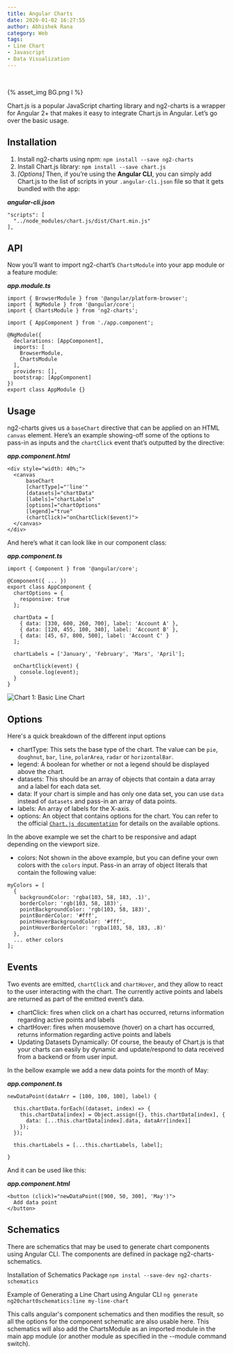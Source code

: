 ```yaml
---
title: Angular Charts
date: 2020-01-02 16:27:55
author: Abhishek Rana
category: Web
tags:
- Line Chart
- Javascript
- Data Visualization
---
```


<br>

{% asset_img BG.png l %}

Chart.js is a popular JavaScript charting library and ng2-charts is a wrapper for Angular 2+ that makes it easy to integrate Chart.js in Angular. Let’s go over the basic usage.

## Installation

1. Install ng2-charts using npm: `npm install --save ng2-charts`
2. Install Chart.js library: `npm install --save chart.js`
3. *[Options]* Then, if you’re using the **Angular CLI**, you can simply add Chart.js to the list of scripts in your `.angular-cli.json` file so that it gets bundled with the app: 

**_angular-cli.json_**
```
"scripts": [
  "../node_modules/chart.js/dist/Chart.min.js"
],
```

## API

Now you’ll want to import ng2-chart’s `ChartsModule` into your app module or a feature module:

**_app.module.ts_**
```
import { BrowserModule } from '@angular/platform-browser';
import { NgModule } from '@angular/core';
import { ChartsModule } from 'ng2-charts';

import { AppComponent } from './app.component';

@NgModule({
  declarations: [AppComponent],
  imports: [
    BrowserModule,
    ChartsModule
  ],
  providers: [],
  bootstrap: [AppComponent]
})
export class AppModule {}
```

## Usage

ng2-charts gives us a `baseChart` directive that can be applied on an HTML `canvas` element. Here’s an example showing-off some of the options to pass-in as inputs and the `chartClick` event that’s outputted by the directive:

**_app.component.html_**
```
<div style="width: 40%;">
  <canvas
      baseChart
      [chartType]="'line'"
      [datasets]="chartData"
      [labels]="chartLabels"
      [options]="chartOptions"
      [legend]="true"
      (chartClick)="onChartClick($event)">
  </canvas>
</div>
```

And here’s what it can look like in our component class:

**_app.component.ts_**
```
import { Component } from '@angular/core';

@Component({ ... })
export class AppComponent {
  chartOptions = {
    responsive: true
  };

  chartData = [
    { data: [330, 600, 260, 700], label: 'Account A' },
    { data: [120, 455, 100, 340], label: 'Account B' },
    { data: [45, 67, 800, 500], label: 'Account C' }
  ];

  chartLabels = ['January', 'February', 'Mars', 'April'];

  onChartClick(event) {
    console.log(event);
  }
}
```

![Chart 1: Basic Line Chart](chart_1.png)


## Options

Here's a quick breakdown of the different input options

* chartType: This sets the base type of the chart. The value can be `pie`, `doughnut`, `bar`, `line`, `polarArea`, `radar` or `horizontalBar`.
* legend: A boolean for whether or not a legend should be displayed above the chart.
* datasets: This should be an array of objects that contain a data array and a label for each data set.
* data: If your chart is simple and has only one data set, you can use `data` instead of `datasets` and pass-in an array of data points.
* labels: An array of labels for the X-axis.
* options: An object that contains options for the chart. You can refer to the official [`Chart.js documentation`](https://www.chartjs.org/docs/latest/configuration/) for details on the available options.

In the above example we set the chart to be responsive and adapt depending on the viewport size.
* colors: Not shown in the above example, but you can define your own colors with the `colors` input. Pass-in an array of object literals that contain the following value:
```
myColors = [
  {
    backgroundColor: 'rgba(103, 58, 183, .1)',
    borderColor: 'rgb(103, 58, 183)',
    pointBackgroundColor: 'rgb(103, 58, 183)',
    pointBorderColor: '#fff',
    pointHoverBackgroundColor: '#fff',
    pointHoverBorderColor: 'rgba(103, 58, 183, .8)'
  },
  ... other colors
];
```

## Events
Two events are emitted, `chartClick` and `chartHover`, and they allow to react to the user interacting with the chart. The currently active points and labels are returned as part of the emitted event’s data.

* chartClick: fires when click on a chart has occurred, returns information regarding active points and labels
* chartHover: fires when mousemove (hover) on a chart has occurred, returns information regarding active points and labels
* Updating Datasets Dynamically: Of course, the beauty of Chart.js is that your charts can easily by dynamic and update/respond to data received from a backend or from user input.

In the bellow example we add a new data points for the month of May:

**_app.component.ts_**
```
newDataPoint(dataArr = [100, 100, 100], label) {

  this.chartData.forEach((dataset, index) => {
    this.chartData[index] = Object.assign({}, this.chartData[index], {
      data: [...this.chartData[index].data, dataArr[index]]
    });
  });

  this.chartLabels = [...this.chartLabels, label];

}
```
And it can be used like this:

**_app.component.html_**
```
<button (click)="newDataPoint([900, 50, 300], 'May')">
  Add data point
</button>
```

## Schematics
There are schematics that may be used to generate chart components using Angular CLI. The components are defined in package ng2-charts-schematics.

Installation of Schematics Package
`npm instal --save-dev ng2-charts-schematics`

Example of Generating a Line Chart using Angular CLI
`ng generate ng20chart0schematics:line my-line-chart`

This calls angular's component schematics and then modifies the result, so all the options for the component schematic are also usable here. This schematics will also add the ChartsModule as an imported module in the main app module (or another module as specified in the --module command switch).